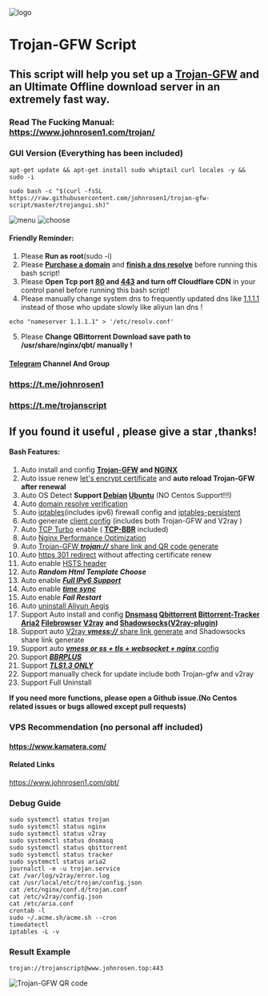 ![logo](https://raw.githubusercontent.com/johnrosen1/trojan-gfw-script/master/logo.png)
# Trojan-GFW Script
## This script will help you set up a [Trojan-GFW](https://github.com/trojan-gfw/trojan) and an Ultimate Offline download server in an extremely fast way.
### Read The Fucking Manual: https://www.johnrosen1.com/trojan/

### GUI Version (Everything has been included)
```
apt-get update && apt-get install sudo whiptail curl locales -y && sudo -i
```
```
sudo bash -c "$(curl -fsSL https://raw.githubusercontent.com/johnrosen1/trojan-gfw-script/master/trojangui.sh)"
```
![menu](https://raw.githubusercontent.com/johnrosen1/trojan-gfw-script/master/menu.png)
![choose](https://raw.githubusercontent.com/johnrosen1/trojan-gfw-script/master/options.png)

#### Friendly Reminder:
1. Please **Run as root**(sudo -i)
2. Please **[Purchase a domain](https://www.namesilo.com/?rid=685fb47qi)** and **[finish a dns resolve](https://dnschecker.org/)** before running this bash script!
3. Please **Open Tcp port [80](https://www.speedguide.net/port.php?port=80) and [443](https://www.speedguide.net/port.php?port=443) and turn off Cloudflare CDN** in your control panel before running this bash script!
4. Please manually change system dns to frequently updated dns like [1.1.1.1](https://1.1.1.1/) instead of those who update slowly like aliyun lan dns !
```
echo "nameserver 1.1.1.1" > '/etc/resolv.conf'
```
5. Please **Change QBittorrent Download save path to /usr/share/nginx/qbt/ manually !**

#### [Telegram](https://telegram.org/) Channel And Group

### https://t.me/johnrosen1

### https://t.me/trojanscript

## If you found it useful , please give a star ,thanks!
#### Bash Features:

1. Auto install and config **[Trojan-GFW](https://github.com/trojan-gfw/trojan) and [NGINX](https://www.nginx.com/)**
3. Auto issue renew [let's encrypt certificate](https://letsencrypt.org/) and **auto reload Trojan-GFW after renewal**
4. Auto OS Detect **Support [Debian](https://www.debian.org/) [Ubuntu](https://ubuntu.com/)** (NO Centos Support!!!) 
5. Auto [domain resolve verification](https://en.wikipedia.org/wiki/Nslookup)
6. Auto [iptables](https://en.wikipedia.org/wiki/Iptables)(includes ipv6) firewall config and [iptables-persistent](https://github.com/zertrin/iptables-persistent)
7. Auto generate [client config](https://trojan-gfw.github.io/trojan/config) (includes both Trojan-GFW and V2ray )
9. Auto [TCP Turbo](https://github.com/shadowsocks/shadowsocks/wiki/Optimizing-Shadowsocks) enable ( **[TCP-BBR](https://github.com/google/bbr)** included)
10. Auto [Nginx Performance Optimization](https://www.johnrosen1.com/nginx1/)
11. Auto [Trojan-GFW ***trojan://*** share link and QR code generate](https://github.com/trojan-gfw/trojan-url)
13. Auto [https 301 redirect](https://en.wikipedia.org/wiki/HTTP_301) without affecting certificate renew
14. Auto enable [HSTS header](https://securityheaders.com/)
16. Auto ***Random Html Template Choose***
17. Auto enable [***Full IPv6 Support***](https://en.wikipedia.org/wiki/IPv6)
18. Auto enable ***[time sync](https://www.freedesktop.org/software/systemd/man/timedatectl.html)***
19. Auto enable ***Fail Restart*** 
20. Auto [uninstall Aliyun Aegis](https://www.johnrosen1.com/ali-iso/)
20. Support Auto install and config **[Dnsmasq](https://en.wikipedia.org/wiki/Dnsmasq) [Qbittorrent](https://www.qbittorrent.org/) [Bittorrent-Tracker](https://github.com/webtorrent/bittorrent-tracker) [Aria2](https://github.com/aria2/aria2) [Filebrowser](https://github.com/filebrowser/filebrowser) [V2ray](https://www.v2ray.com/index.html) and [Shadowsocks](https://shadowsocks.org/en/index.html)([V2ray-plugin](https://github.com/shadowsocks/v2ray-plugin))**
12. Support auto [V2ray ***vmess://*** share link generate](https://github.com/boypt/vmess2json) and Shadowsocks share link generate
19. Support auto [***vmess or ss + tls + websocket + nginx*** config](https://guide.v2fly.org/advanced/wss_and_web.html)
20. Support ***[BBRPLUS](https://github.com/chiakge/Linux-NetSpeed)***
15. Support ***[TLS1.3 ONLY](https://wiki.openssl.org/index.php/TLS1.3)***
21. Support manually check for update include both Trojan-gfw and v2ray
23. Support Full Uninstall

**If you need more functions, please open a Github issue.(No Centos related issues or bugs allowed except pull requests)**

### VPS Recommendation (no personal aff included)

#### https://www.kamatera.com/

#### Related Links

https://www.johnrosen1.com/qbt/

### Debug Guide

```
sudo systemctl status trojan
sudo systemctl status nginx
sudo systemctl status v2ray
sudo systemctl status dnsmasq
sudo systemctl status qbittorrent
sudo systemctl status tracker
sudo systemctl status aria2
journalctl -e -u trojan.service
cat /var/log/v2ray/error.log
cat /usr/local/etc/trojan/config.json
cat /etc/nginx/conf.d/trojan.conf
cat /etc/v2ray/config.json
cat /etc/aria.conf
crontab -l
sudo ~/.acme.sh/acme.sh --cron
timedatectl
iptables -L -v
```
### Result Example
```
trojan://trojanscript@www.johnrosen.top:443
```
![Trojan-GFW QR code](https://raw.githubusercontent.com/johnrosen1/trojan-gfw-script/master/trojanscript.png)



